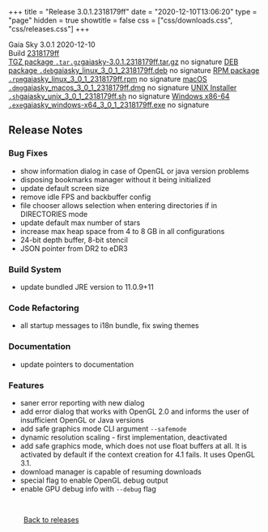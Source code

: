 +++
title = "Release 3.0.1.2318179ff"
date = "2020-12-10T13:06:20"
type = "page"
hidden = true
showtitle = false
css = ["css/downloads.css", "css/releases.css"]
+++

<div class="download-container">
<div id="download-title">
<i class="gs-mdi-tag"></i>
Gaia Sky <span class="downloads-version">3.0.1</span> 
<time class="downloads-releasedate" datetime="2020-12-10T13:06:20" title="Published: 2020-12-10T13:06:20"><i class="gs-mdi-calendar"></i> 2020-12-10</time>
<div class="downloads-build">Build <a href='https://codeberg.org/gaiasky/gaiasky/commit/2318179ff' target='_blank'>2318179ff</a></div></div>
<div class="download-section">
<a href="https://gaia.ari.uni-heidelberg.de/gaiasky/releases/3.0.1.2318179ff/gaiasky-3.0.1.2318179ff.tar.gz" class="download-button"><i class="gs-mdi-zip-box icon-button"></i> TGZ package <code>.tar.gz</code><span class="download-sub">gaiasky-3.0.1.2318179ff.tar.gz</span></a>
<span class="signature">no signature</span>
<a href="https://gaia.ari.uni-heidelberg.de/gaiasky/releases/3.0.1.2318179ff/gaiasky_linux_3_0_1_2318179ff.deb" class="download-button"><i class="gs-mdi-debian icon-button"></i> DEB package <code>.deb</code><span class="download-sub">gaiasky_linux_3_0_1_2318179ff.deb</span></a>
<span class="signature">no signature</span>
<a href="https://gaia.ari.uni-heidelberg.de/gaiasky/releases/3.0.1.2318179ff/gaiasky_linux_3_0_1_2318179ff.rpm" class="download-button"><i class="gs-mdi-fedora icon-button"></i> RPM package <code>.rpm</code><span class="download-sub">gaiasky_linux_3_0_1_2318179ff.rpm</span></a>
<span class="signature">no signature</span>
<a href="https://gaia.ari.uni-heidelberg.de/gaiasky/releases/3.0.1.2318179ff/gaiasky_macos_3_0_1_2318179ff.dmg" class="download-button"><i class="gs-fa6-brands-apple icon-button"></i> macOS <code>.dmg</code><span class="download-sub">gaiasky_macos_3_0_1_2318179ff.dmg</span></a>
<span class="signature">no signature</span>
<a href="https://gaia.ari.uni-heidelberg.de/gaiasky/releases/3.0.1.2318179ff/gaiasky_unix_3_0_1_2318179ff.sh" class="download-button"><i class="gs-token-unix icon-button"></i> UNIX Installer <code>.sh</code><span class="download-sub">gaiasky_unix_3_0_1_2318179ff.sh</span></a>
<span class="signature">no signature</span>
<a href="https://gaia.ari.uni-heidelberg.de/gaiasky/releases/3.0.1.2318179ff/gaiasky_windows-x64_3_0_1_2318179ff.exe" class="download-button"><i class="gs-fa6-brands-windows icon-button"></i> Windows x86-64 <code>.exe</code><span class="download-sub">gaiasky_windows-x64_3_0_1_2318179ff.exe</span></a>
<span class="signature">no signature</span>
</div>
</div>

<section class="release-notes">

# Release Notes

### Bug Fixes
- show information dialog in case of OpenGL or java version problems 
- disposing bookmarks manager without it being initialized 
- update default screen size 
- remove idle FPS and backbuffer config 
- file chooser allows selection when entering directories if in DIRECTORIES mode 
- update default max number of stars 
- increase max heap space from 4 to 8 GB in all configurations 
- 24-bit depth buffer, 8-bit stencil 
- JSON pointer from DR2 to eDR3 

### Build System
- update bundled JRE version to 11.0.9+11 

### Code Refactoring
- all startup messages to i18n bundle, fix swing themes 

### Documentation
- update pointers to documentation 

### Features
- saner error reporting with new dialog 
- add error dialog that works with OpenGL 2.0 and informs the user of insufficient OpenGL or Java versions 
- add safe graphics mode CLI argument ``--safemode``
- dynamic resolution scaling - first implementation, deactivated 
- add safe graphics mode, which does not use float buffers at all. It is activated by default if the context creation for 4.1 fails. It uses OpenGL 3.1. 
- download manager is capable of resuming downloads 
- special flag to enable OpenGL debug output 
- enable GPU debug info with ``--debug`` flag 
</section>


<p class="center-text" style="padding: 30px;"><a href="/downloads/releases"><i class="gs-mdi-arrow-left-bold-circle"></i> Back to releases</a>
</p>
